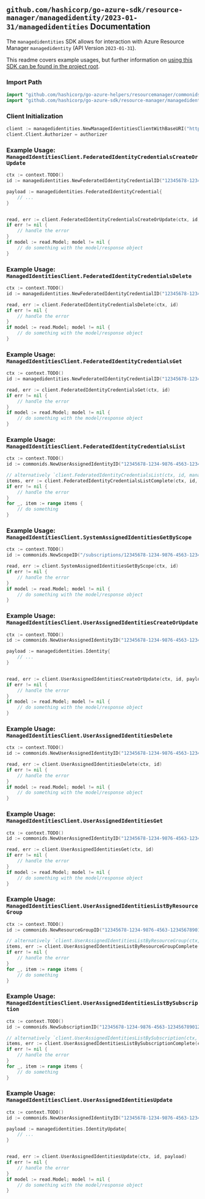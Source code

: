 
## `github.com/hashicorp/go-azure-sdk/resource-manager/managedidentity/2023-01-31/managedidentities` Documentation

The `managedidentities` SDK allows for interaction with Azure Resource Manager `managedidentity` (API Version `2023-01-31`).

This readme covers example usages, but further information on [using this SDK can be found in the project root](https://github.com/hashicorp/go-azure-sdk/tree/main/docs).

### Import Path

```go
import "github.com/hashicorp/go-azure-helpers/resourcemanager/commonids"
import "github.com/hashicorp/go-azure-sdk/resource-manager/managedidentity/2023-01-31/managedidentities"
```


### Client Initialization

```go
client := managedidentities.NewManagedIdentitiesClientWithBaseURI("https://management.azure.com")
client.Client.Authorizer = authorizer
```


### Example Usage: `ManagedIdentitiesClient.FederatedIdentityCredentialsCreateOrUpdate`

```go
ctx := context.TODO()
id := managedidentities.NewFederatedIdentityCredentialID("12345678-1234-9876-4563-123456789012", "example-resource-group", "resourceName", "federatedIdentityCredentialResourceName")

payload := managedidentities.FederatedIdentityCredential{
	// ...
}


read, err := client.FederatedIdentityCredentialsCreateOrUpdate(ctx, id, payload)
if err != nil {
	// handle the error
}
if model := read.Model; model != nil {
	// do something with the model/response object
}
```


### Example Usage: `ManagedIdentitiesClient.FederatedIdentityCredentialsDelete`

```go
ctx := context.TODO()
id := managedidentities.NewFederatedIdentityCredentialID("12345678-1234-9876-4563-123456789012", "example-resource-group", "resourceName", "federatedIdentityCredentialResourceName")

read, err := client.FederatedIdentityCredentialsDelete(ctx, id)
if err != nil {
	// handle the error
}
if model := read.Model; model != nil {
	// do something with the model/response object
}
```


### Example Usage: `ManagedIdentitiesClient.FederatedIdentityCredentialsGet`

```go
ctx := context.TODO()
id := managedidentities.NewFederatedIdentityCredentialID("12345678-1234-9876-4563-123456789012", "example-resource-group", "resourceName", "federatedIdentityCredentialResourceName")

read, err := client.FederatedIdentityCredentialsGet(ctx, id)
if err != nil {
	// handle the error
}
if model := read.Model; model != nil {
	// do something with the model/response object
}
```


### Example Usage: `ManagedIdentitiesClient.FederatedIdentityCredentialsList`

```go
ctx := context.TODO()
id := commonids.NewUserAssignedIdentityID("12345678-1234-9876-4563-123456789012", "example-resource-group", "userAssignedIdentityName")

// alternatively `client.FederatedIdentityCredentialsList(ctx, id, managedidentities.DefaultFederatedIdentityCredentialsListOperationOptions())` can be used to do batched pagination
items, err := client.FederatedIdentityCredentialsListComplete(ctx, id, managedidentities.DefaultFederatedIdentityCredentialsListOperationOptions())
if err != nil {
	// handle the error
}
for _, item := range items {
	// do something
}
```


### Example Usage: `ManagedIdentitiesClient.SystemAssignedIdentitiesGetByScope`

```go
ctx := context.TODO()
id := commonids.NewScopeID("/subscriptions/12345678-1234-9876-4563-123456789012/resourceGroups/some-resource-group")

read, err := client.SystemAssignedIdentitiesGetByScope(ctx, id)
if err != nil {
	// handle the error
}
if model := read.Model; model != nil {
	// do something with the model/response object
}
```


### Example Usage: `ManagedIdentitiesClient.UserAssignedIdentitiesCreateOrUpdate`

```go
ctx := context.TODO()
id := commonids.NewUserAssignedIdentityID("12345678-1234-9876-4563-123456789012", "example-resource-group", "userAssignedIdentityName")

payload := managedidentities.Identity{
	// ...
}


read, err := client.UserAssignedIdentitiesCreateOrUpdate(ctx, id, payload)
if err != nil {
	// handle the error
}
if model := read.Model; model != nil {
	// do something with the model/response object
}
```


### Example Usage: `ManagedIdentitiesClient.UserAssignedIdentitiesDelete`

```go
ctx := context.TODO()
id := commonids.NewUserAssignedIdentityID("12345678-1234-9876-4563-123456789012", "example-resource-group", "userAssignedIdentityName")

read, err := client.UserAssignedIdentitiesDelete(ctx, id)
if err != nil {
	// handle the error
}
if model := read.Model; model != nil {
	// do something with the model/response object
}
```


### Example Usage: `ManagedIdentitiesClient.UserAssignedIdentitiesGet`

```go
ctx := context.TODO()
id := commonids.NewUserAssignedIdentityID("12345678-1234-9876-4563-123456789012", "example-resource-group", "userAssignedIdentityName")

read, err := client.UserAssignedIdentitiesGet(ctx, id)
if err != nil {
	// handle the error
}
if model := read.Model; model != nil {
	// do something with the model/response object
}
```


### Example Usage: `ManagedIdentitiesClient.UserAssignedIdentitiesListByResourceGroup`

```go
ctx := context.TODO()
id := commonids.NewResourceGroupID("12345678-1234-9876-4563-123456789012", "example-resource-group")

// alternatively `client.UserAssignedIdentitiesListByResourceGroup(ctx, id)` can be used to do batched pagination
items, err := client.UserAssignedIdentitiesListByResourceGroupComplete(ctx, id)
if err != nil {
	// handle the error
}
for _, item := range items {
	// do something
}
```


### Example Usage: `ManagedIdentitiesClient.UserAssignedIdentitiesListBySubscription`

```go
ctx := context.TODO()
id := commonids.NewSubscriptionID("12345678-1234-9876-4563-123456789012")

// alternatively `client.UserAssignedIdentitiesListBySubscription(ctx, id)` can be used to do batched pagination
items, err := client.UserAssignedIdentitiesListBySubscriptionComplete(ctx, id)
if err != nil {
	// handle the error
}
for _, item := range items {
	// do something
}
```


### Example Usage: `ManagedIdentitiesClient.UserAssignedIdentitiesUpdate`

```go
ctx := context.TODO()
id := commonids.NewUserAssignedIdentityID("12345678-1234-9876-4563-123456789012", "example-resource-group", "userAssignedIdentityName")

payload := managedidentities.IdentityUpdate{
	// ...
}


read, err := client.UserAssignedIdentitiesUpdate(ctx, id, payload)
if err != nil {
	// handle the error
}
if model := read.Model; model != nil {
	// do something with the model/response object
}
```
